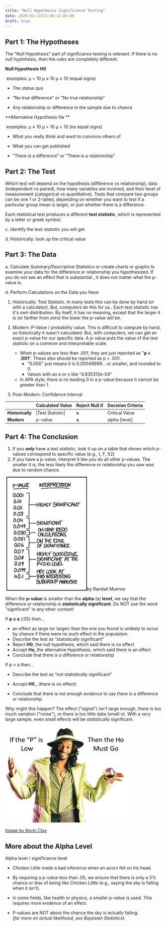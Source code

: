 ```yaml
---
title: "Null Hypothesis Significance Testing"
date: 2020-04-21T13:48:12-04:00
draft: true
---
```


Part 1: The Hypotheses
----------------------

The "Null Hypothesis" part of significance testing is relevant. If there is no null hyptohesis, then the rules are completely different. 

**Null Hypothesis H0**

​	examples:  μ = 10    μ ≤ 10    μ ≥ 10   (equal signs)

-   The status quo

-   "No true difference" *or* "No true relationship"

-   Any relationship or difference in the sample due to chance

**Alternative Hypothesis Ha **

​	examples: μ ≠ 10   μ \> 10   μ \< 10		(no equal signs)

-   What you really think and want to convince others of

-   What you can get published

-   "There is a difference" *or* "There is a relationship"



## Part 2: The Test

Which test will depend on the hypothesis (difference vs relationship), data
(independent vs paired), how many variables are involved, and their level of
measurement (categorical vs quantitative), Tests that compare two groups can be one 1 or 2-tailed, depending on whether you want to test if a particular group mean is larger, or just whether there is a difference.

Each statistical test produces a different **test statistic**, which is represented by a letter or greek symbol. 

c. Identify the test-statistic you will get

d. Historically: look up the critical value

Part 3: The Data
----------------

a. Calculate Summary/Descriptive Statistics or create charts or graphs to
examine your data for the difference or relationship you hypothesized. If you do
not see an effect that is substantial , it does not matter what the p-value is.

d. Perform Calculations on the Data you Have

1. Historically: Test Statistic. In many tests this can be done by hand (or with
   a calculator). But, computers do this for us.. Each test statistic has it's own distribution. By itself, it has no meaning, except that the larger it is (or farther from zero) the lower the p-value will be.

2. Modern: P-Value / probability value. This is difficult to compute by hand, so
   historically it wasn't calculated. But, with computers, we can get an exact
   p-value for our specific data. A p-value puts the value of the test statistic on a common and interpretable scale.
   - When p-values are less than .001, they are just reported as "**p < .001**". These also should be reported as p < .001. 
     - "0.000" just means it is 0.00049999... or smaller, and rounded to 0. 
     - Values with an e or x like "4.835312e-04" 
   - In APA style, there is no leading 0 in a p-value because it cannot be greater than 1. 

3. Post-Modern: Confidence Interval

|                  | **Calculated Value** | **Reject Null if** | **Decision Criteria** |
| ---------------- | -------------------- | ------------------ | --------------------- |
| **Historically** | \|Test Statistic\|   | **≥**              | Critical Value        |
| **Modern**       | p-value              | **≤**              | alpha [level]         |

Part 4: The Conclusion
----------------------

1. If you ***only*** have a test statistic, look it up on a table that shows which p-values correspond to specific value (e.g., t, F, X2)  
2. If you have a p-value, interpret it like you do all other p-values. The smaller it is, the less likely the difference or relationship you saw was due to random chance. 

​              [![by Randall Munroe, CC BY-NC 2.5](ac3bb844093162365e72e1a26fb733bf.png)](http://xkcd.com/1478/)by Randall Munroe

When the **p-value** is smaller than the **alpha** (a) **level**, we say that the difference or relationship is **statistically significant**. Do NOT use the word "significant" in any other context!

If  **p ≤ a** (.05) then…

-   an effect as large (or larger) than the one you found is unlikely to occur
    by chance if there were no such effect in the population.
-   Describe the test as “statistically significant”
-   Reject **H0**, the null hypothesis, which said there is no effect
-   Accept **Ha,** the alternative Hypothesis, which said there is an effect
-   Conclude that there *is* a difference or relationship

If p \> a then…

-   Describe the test as “not statistically significant”

-   Accept **H0 ,** (there is no effect)

-   Conclude that there is not enough evidence to say there is a difference or
    relationship

Why might this happen? The effect ("signal") isn't large enough, there is too
much variation ("noise"), or there is too little data (small n). With a very
large sample, even small effects will be statistically significant.

![](8d14ab776d414326f9a0250e6cc6c948.png)



[Image by Kevin Clay](http://www.pinterest.com/pin/546905948469906314/)



## More about the Alpha Level

Alpha level / significance level

-   Chicken Little made a bad inference when an acorn fell on his head.

-   By requiring a p-value less than .05, we ensure that there is only a 5%
    chance or less of being like Chicken Little (e.g., saying the sky is falling
    when it isn’t).

-   In some fields, like health or physics, a smaller p-value is used. This
    requires more evidence of an effect.

-   P-values are NOT about the chance the sky is actually falling.  
    (*for more on actual likelihood, see Bayesian Statistics*)